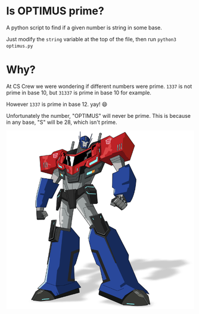 # Is OPTIMUS prime?

A python script to find if a given number is string in some base.

Just modify the `string` variable at the top of the file, then run `python3 optimus.py`

# Why?
At CS Crew we were wondering if different numbers were prime. `1337` is not prime in base 10, but `31337` is prime in base 10 for example.

However `1337` is prime in base 12. yay! :smile:

Unfortunately the number, "OPTIMUS" will never be prime.  This is because in any base, "S" will be 28, which isn't prime.

![](optimus.png)

